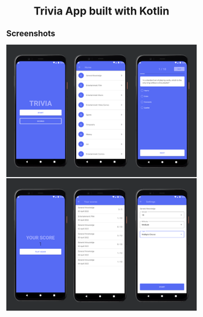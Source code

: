 <h1 align="center">Trivia App built with Kotlin</h1>

## Screenshots

<p align="center" >
  <img src="screenshots/screenshot_1.png" alt="screenshot_1">
  <img src="screenshots/screenshot_2.png" alt="screenshot_1">
</p>

